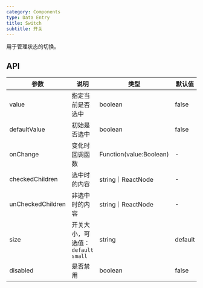 ```yaml
---
category: Components
type: Data Entry
title: Switch
subtitle: 开关
---
```


用于管理状态的切换。

## API
参数 | 说明 | 类型 | 默认值
-----|-----|-----|-----|
value | 指定当前是否选中 | boolean | false
defaultValue | 初始是否选中 | boolean | false
onChange | 变化时回调函数 | Function(value:Boolean) | -
checkedChildren | 选中时的内容 | string｜ReactNode | -
unCheckedChildren | 非选中时的内容 | string｜ReactNode | -
size | 开关大小，可选值：`default` `small` | string | default
disabled | 是否禁用 | boolean | false
